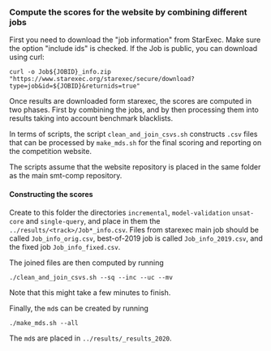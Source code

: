 ### Compute the scores for the website by combining different jobs

First you need to download the "job information" from StarExec. Make
sure the option "include ids" is checked. If the Job is public, you can
download using curl:

```curl -o Job${JOBID}_info.zip "https://www.starexec.org/starexec/secure/download?type=job&id=${JOBID}&returnids=true"```

Once results are downloaded form starexec, the scores are computed in
two phases.  First by combining the jobs, and by then processing them
into results taking into account benchmark blacklists.

In terms of scripts, the script `clean_and_join_csvs.sh` constructs
`.csv` files that can be processed by `make_mds.sh` for the final
scoring and reporting on the competition website.

The scripts assume that the website repository is placed in the same
folder as the main smt-comp repository.

#### Constructing the scores

Create to this folder the directories `incremental`, `model-validation`
`unsat-core` and `single-query`, and place in them the
`../results/<track>/Job*_info.csv`.
Files from starexec main job should be called `Job_info_orig.csv`,
best-of-2019 job is called `Job_info_2019.csv`, and the fixed job
`Job_info_fixed.csv`.

The joined files are then computed by running

```./clean_and_join_csvs.sh --sq --inc --uc --mv```

Note that this might take a few minutes to finish.

Finally, the `md`s can be created by running

```./make_mds.sh --all```

The `md`s are placed in `../results/_results_2020`.
